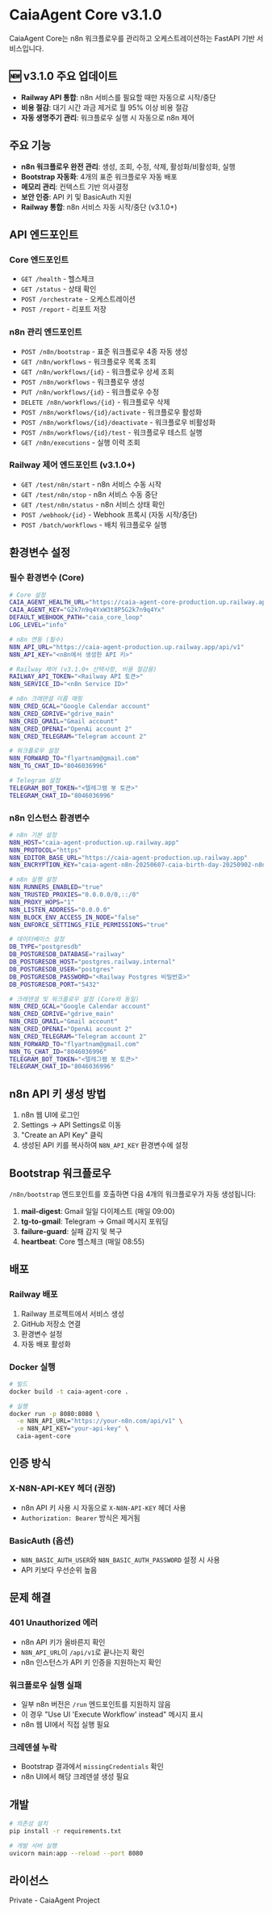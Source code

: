 # CaiaAgent Core v3.1.0

CaiaAgent Core는 n8n 워크플로우를 관리하고 오케스트레이션하는 FastAPI 기반 서비스입니다.

## 🆕 v3.1.0 주요 업데이트

- **Railway API 통합**: n8n 서비스를 필요할 때만 자동으로 시작/중단
- **비용 절감**: 대기 시간 과금 제거로 월 95% 이상 비용 절감
- **자동 생명주기 관리**: 워크플로우 실행 시 자동으로 n8n 제어

## 주요 기능

- **n8n 워크플로우 완전 관리**: 생성, 조회, 수정, 삭제, 활성화/비활성화, 실행
- **Bootstrap 자동화**: 4개의 표준 워크플로우 자동 배포
- **메모리 관리**: 컨텍스트 기반 의사결정
- **보안 인증**: API 키 및 BasicAuth 지원
- **Railway 통합**: n8n 서비스 자동 시작/중단 (v3.1.0+)

## API 엔드포인트

### Core 엔드포인트
- `GET /health` - 헬스체크
- `GET /status` - 상태 확인
- `POST /orchestrate` - 오케스트레이션
- `POST /report` - 리포트 저장

### n8n 관리 엔드포인트
- `POST /n8n/bootstrap` - 표준 워크플로우 4종 자동 생성
- `GET /n8n/workflows` - 워크플로우 목록 조회
- `GET /n8n/workflows/{id}` - 워크플로우 상세 조회
- `POST /n8n/workflows` - 워크플로우 생성
- `PUT /n8n/workflows/{id}` - 워크플로우 수정
- `DELETE /n8n/workflows/{id}` - 워크플로우 삭제
- `POST /n8n/workflows/{id}/activate` - 워크플로우 활성화
- `POST /n8n/workflows/{id}/deactivate` - 워크플로우 비활성화
- `POST /n8n/workflows/{id}/test` - 워크플로우 테스트 실행
- `GET /n8n/executions` - 실행 이력 조회

### Railway 제어 엔드포인트 (v3.1.0+)
- `GET /test/n8n/start` - n8n 서비스 수동 시작
- `GET /test/n8n/stop` - n8n 서비스 수동 중단
- `GET /test/n8n/status` - n8n 서비스 상태 확인
- `POST /webhook/{id}` - Webhook 프록시 (자동 시작/중단)
- `POST /batch/workflows` - 배치 워크플로우 실행

## 환경변수 설정

### 필수 환경변수 (Core)

```bash
# Core 설정
CAIA_AGENT_HEALTH_URL="https://caia-agent-core-production.up.railway.app/health"
CAIA_AGENT_KEY="G2k7n9q4YxW3t8P5G2k7n9q4Yx"
DEFAULT_WEBHOOK_PATH="caia_core_loop"
LOG_LEVEL="info"

# n8n 연동 (필수)
N8N_API_URL="https://caia-agent-production.up.railway.app/api/v1"
N8N_API_KEY="<n8n에서 생성한 API 키>"

# Railway 제어 (v3.1.0+ 선택사항, 비용 절감용)
RAILWAY_API_TOKEN="<Railway API 토큰>"
N8N_SERVICE_ID="<n8n Service ID>"

# n8n 크레덴셜 이름 매핑
N8N_CRED_GCAL="Google Calendar account"
N8N_CRED_GDRIVE="gdrive_main"
N8N_CRED_GMAIL="Gmail account"
N8N_CRED_OPENAI="OpenAi account 2"
N8N_CRED_TELEGRAM="Telegram account 2"

# 워크플로우 설정
N8N_FORWARD_TO="flyartnam@gmail.com"
N8N_TG_CHAT_ID="8046036996"

# Telegram 설정
TELEGRAM_BOT_TOKEN="<텔레그램 봇 토큰>"
TELEGRAM_CHAT_ID="8046036996"
```

### n8n 인스턴스 환경변수

```bash
# n8n 기본 설정
N8N_HOST="caia-agent-production.up.railway.app"
N8N_PROTOCOL="https"
N8N_EDITOR_BASE_URL="https://caia-agent-production.up.railway.app"
N8N_ENCRYPTION_KEY="caia-agent-n8n-20250607-caia-birth-day-20250902-n8n"

# n8n 실행 설정
N8N_RUNNERS_ENABLED="true"
N8N_TRUSTED_PROXIES="0.0.0.0/0,::/0"
N8N_PROXY_HOPS="1"
N8N_LISTEN_ADDRESS="0.0.0.0"
N8N_BLOCK_ENV_ACCESS_IN_NODE="false"
N8N_ENFORCE_SETTINGS_FILE_PERMISSIONS="true"

# 데이터베이스 설정
DB_TYPE="postgresdb"
DB_POSTGRESDB_DATABASE="railway"
DB_POSTGRESDB_HOST="postgres.railway.internal"
DB_POSTGRESDB_USER="postgres"
DB_POSTGRESDB_PASSWORD="<Railway Postgres 비밀번호>"
DB_POSTGRESDB_PORT="5432"

# 크레덴셜 및 워크플로우 설정 (Core와 동일)
N8N_CRED_GCAL="Google Calendar account"
N8N_CRED_GDRIVE="gdrive_main"
N8N_CRED_GMAIL="Gmail account"
N8N_CRED_OPENAI="OpenAi account 2"
N8N_CRED_TELEGRAM="Telegram account 2"
N8N_FORWARD_TO="flyartnam@gmail.com"
N8N_TG_CHAT_ID="8046036996"
TELEGRAM_BOT_TOKEN="<텔레그램 봇 토큰>"
TELEGRAM_CHAT_ID="8046036996"
```

## n8n API 키 생성 방법

1. n8n 웹 UI에 로그인
2. Settings → API Settings로 이동
3. "Create an API Key" 클릭
4. 생성된 API 키를 복사하여 `N8N_API_KEY` 환경변수에 설정

## Bootstrap 워크플로우

`/n8n/bootstrap` 엔드포인트를 호출하면 다음 4개의 워크플로우가 자동 생성됩니다:

1. **mail-digest**: Gmail 일일 다이제스트 (매일 09:00)
2. **tg-to-gmail**: Telegram → Gmail 메시지 포워딩
3. **failure-guard**: 실패 감지 및 복구
4. **heartbeat**: Core 헬스체크 (매일 08:55)

## 배포

### Railway 배포

1. Railway 프로젝트에서 서비스 생성
2. GitHub 저장소 연결
3. 환경변수 설정
4. 자동 배포 활성화

### Docker 실행

```bash
# 빌드
docker build -t caia-agent-core .

# 실행
docker run -p 8080:8080 \
  -e N8N_API_URL="https://your-n8n.com/api/v1" \
  -e N8N_API_KEY="your-api-key" \
  caia-agent-core
```

## 인증 방식

### X-N8N-API-KEY 헤더 (권장)
- n8n API 키 사용 시 자동으로 `X-N8N-API-KEY` 헤더 사용
- `Authorization: Bearer` 방식은 제거됨

### BasicAuth (옵션)
- `N8N_BASIC_AUTH_USER`와 `N8N_BASIC_AUTH_PASSWORD` 설정 시 사용
- API 키보다 우선순위 높음

## 문제 해결

### 401 Unauthorized 에러
- n8n API 키가 올바른지 확인
- `N8N_API_URL`이 `/api/v1`로 끝나는지 확인
- n8n 인스턴스가 API 키 인증을 지원하는지 확인

### 워크플로우 실행 실패
- 일부 n8n 버전은 `/run` 엔드포인트를 지원하지 않음
- 이 경우 "Use UI 'Execute Workflow' instead" 메시지 표시
- n8n 웹 UI에서 직접 실행 필요

### 크레덴셜 누락
- Bootstrap 결과에서 `missingCredentials` 확인
- n8n UI에서 해당 크레덴셜 생성 필요

## 개발

```bash
# 의존성 설치
pip install -r requirements.txt

# 개발 서버 실행
uvicorn main:app --reload --port 8080
```

## 라이선스

Private - CaiaAgent Project